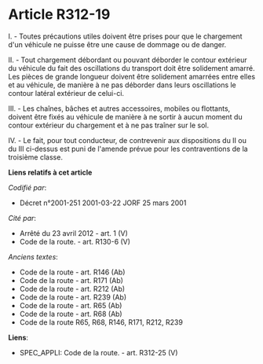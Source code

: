 # Article R312-19

I. - Toutes précautions utiles doivent être prises pour que le chargement d'un véhicule ne puisse être une cause de dommage
ou de danger.

II. - Tout chargement débordant ou pouvant déborder le contour extérieur du véhicule du fait des oscillations du transport
doit être solidement amarré. Les pièces de grande longueur doivent être solidement amarrées entre elles et au véhicule, de
manière à ne pas déborder dans leurs oscillations le contour latéral extérieur de celui-ci.

III. - Les chaînes, bâches et autres accessoires, mobiles ou flottants, doivent être fixés au véhicule de manière à ne sortir
à aucun moment du contour extérieur du chargement et à ne pas traîner sur le sol.

IV. - Le fait, pour tout conducteur, de contrevenir aux dispositions du II ou du III ci-dessus est puni de l'amende prévue
pour les contraventions de la troisième classe.

**Liens relatifs à cet article**

_Codifié par_:

  - Décret n°2001-251 2001-03-22 JORF 25 mars 2001

_Cité par_:

  - Arrêté du 23 avril 2012 - art. 1 (V)
  - Code de la route. - art. R130-6 (V)

_Anciens textes_:

  - Code de la route - art. R146 (Ab)
  - Code de la route - art. R171 (Ab)
  - Code de la route - art. R212 (Ab)
  - Code de la route - art. R239 (Ab)
  - Code de la route - art. R65 (Ab)
  - Code de la route - art. R68 (Ab)
  - Code de la route R65, R68, R146, R171, R212, R239

**Liens**:

  - SPEC_APPLI: Code de la route. - art. R312-25 (V)
